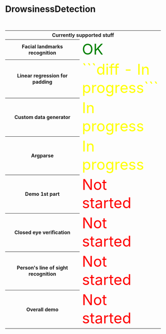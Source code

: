 # DrowsinessDetection

<html>
 </head>&nbsp;</head>
<table width="300px">
<tr>
<th colspan="3"><b>Currently supported stuff</b></th>
</tr>
<tr><th width="350px">Facial landmarks recognition</th>
<td width="50px"><font color="green" size="30">OK</font></td>
</tr>
<tr>
<th>Linear regression for padding</th>
<td width="10px"><font color="yellow" size="30">```diff - In progress```</font></td>
</tr>
<th>Custom data generator</th>
<td width="10px"><font color="yellow" size="30">In progress</font></td>
</tr>
<th>Argparse</th>
<td width="10px"><font color="yellow" size="30">In progress</font></td>
</tr>
<th>Demo 1st part</th>
<td width="10px"><font color="red" size="30">Not started</font></td>
</tr>
<th>Closed eye verification</th>
<td width="10px"><font color="red" size="30">Not started</font></td>
</tr>
<th>Person's line of sight recognition</th>
<td width="10px"><font color="red" size="30">Not started</font></td>
</tr>
<th>Overall demo</th>
<td width="10px"><font color="red" size="30">Not started</font></td>
</tr>
</table>
</html>

